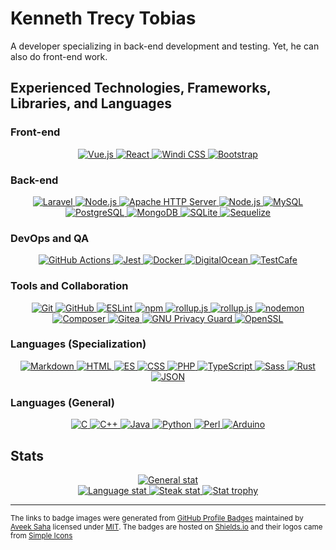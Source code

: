 # Kenneth Trecy Tobias
A developer specializing in back-end development and testing. Yet, he can also do front-end work.

## Experienced Technologies, Frameworks, Libraries, and Languages

### Front-end
<div align="center">
	<a href="https://vuejs.org/">
		<img title="Vue.js" src="https://img.shields.io/badge/Vue.js-4FC08D.svg?style=for-the-badge&logo=vuedotjs&logoColor=white">
	</a>
	<a href="https://reactjs.org/">
		<img title="React" src="https://img.shields.io/badge/React-61DAFB.svg?style=for-the-badge&logo=React&logoColor=black">
	</a>
	<a href="https://windicss.org/">
		<img title="Windi CSS" src="https://img.shields.io/badge/Windi%20CSS-48B0F1.svg?style=for-the-badge&logo=Windi-CSS&logoColor=white">
	</a>
	<a href="https://getbootstrap.com/">
		<img title="Bootstrap" src="https://img.shields.io/badge/Bootstrap-7952B3.svg?style=for-the-badge&logo=Bootstrap&logoColor=white">
	</a>
</div>

### Back-end
<div align="center">
	<a href="https://laravel.com/">
		<img title="Laravel" src="https://img.shields.io/badge/Laravel-FF2D20.svg?style=for-the-badge&logo=Laravel&logoColor=white">
	</a>
	<a href="https://expressjs.com/">
		<img title="Node.js" src="https://img.shields.io/badge/Express-000000.svg?style=for-the-badge&logo=Express&logoColor=white">
	</a>
	<a href="https://httpd.apache.org/">
		<img title="Apache HTTP Server" src="https://img.shields.io/badge/Apache-D22128.svg?style=for-the-badge&logo=Apache&logoColor=white">
	</a>
	<a href="https://nodejs.org/en/">
		<img title="Node.js" src="https://img.shields.io/badge/Node.js-339933.svg?style=for-the-badge&logo=nodedotjs&logoColor=white">
	</a>
	<a href="https://mysql.com/">
		<img title="MySQL" src="https://img.shields.io/badge/MySQL-4479A1.svg?style=for-the-badge&logo=MySQL&logoColor=white">
	</a>
	<a href="https://postgresql.org/">
		<img title="PostgreSQL" src="https://img.shields.io/badge/PostgreSQL-4169E1.svg?style=for-the-badge&logo=PostgreSQL&logoColor=white">
	</a>
	<a href="https://www.mongodb.com/">
		<img title="MongoDB" src="https://img.shields.io/badge/MongoDB-47A248.svg?style=for-the-badge&logo=MongoDB&logoColor=white">
	</a>
	<a href="https://www.sqlite.org/index.html">
		<img title="SQLite" src="https://img.shields.io/badge/SQLite-003B57.svg?style=for-the-badge&logo=SQLite&logoColor=white">
	</a>
	<a href="https://sequelize.org/">
		<img title="Sequelize" src="https://img.shields.io/badge/Sequelize-52B0E7.svg?style=for-the-badge&logo=Sequelize&logoColor=white">
	</a>
</div>

### DevOps and QA
<div align="center">
	<a href="https://github.com/features/actions">
		<img title="GitHub Actions" src="https://img.shields.io/badge/GitHub%20Actions-2088FF.svg?style=for-the-badge&logo=GitHub-Actions&logoColor=white">
	</a>
	<a href="https://jestjs.io/">
		<img title="Jest" src="https://img.shields.io/badge/Jest-C21325.svg?style=for-the-badge&logo=Jest&logoColor=white">
	</a>
	<a href="https://www.docker.com/">
		<img title="Docker" src="https://img.shields.io/badge/Docker-2496ED.svg?style=for-the-badge&logo=Docker&logoColor=white">
	</a>
	<a href="https://www.digitalocean.com/">
		<img title="DigitalOcean" src="https://img.shields.io/badge/DigitalOcean-0080FF.svg?style=for-the-badge&logo=DigitalOcean&logoColor=white">
	</a>
	<a href="https://testcafe.io/">
		<img title="TestCafe" src="https://img.shields.io/badge/TestCafe-36B6E5.svg?style=for-the-badge&logo=TestCafe&logoColor=white">
	</a>
</div>

### Tools and Collaboration
<div align="center">
	<a href="https://git-scm.com/">
		<img title="Git" src="https://img.shields.io/badge/Git-F05032.svg?style=for-the-badge&logo=Git&logoColor=white">
	</a>
	<a href="https://github.com/">
		<img title="GitHub" src="https://img.shields.io/badge/GitHub-181717.svg?style=for-the-badge&logo=GitHub&logoColor=white">
	</a>
	<a href="https://eslint.org/">
		<img title="ESLint" src="https://img.shields.io/badge/ESLint-4B32C3.svg?style=for-the-badge&logo=ESLint&logoColor=white">
	</a>
	<a href="https://www.npmjs.com/">
		<img title="npm" src="https://img.shields.io/badge/npm-CB3837.svg?style=for-the-badge&logo=npm&logoColor=white">
	</a>
	<a href="https://rollupjs.org/guide/en/">
		<img title="rollup.js" src="https://img.shields.io/badge/rollup.js-EC4A3F.svg?style=for-the-badge&logo=rollupdotjs&logoColor=white">
	</a>
	<a href="https://vitejs.dev/">
		<img title="rollup.js" src="https://img.shields.io/badge/Vite-646CFF.svg?style=for-the-badge&logo=Vite&logoColor=white">
	</a>
	<a href="https://nodemon.io/">
		<img title="nodemon" src="https://img.shields.io/badge/Nodemon-76D04B.svg?style=for-the-badge&logo=Nodemon&logoColor=white">
	</a>
	<a href="https://getcomposer.org/">
		<img title="Composer" src="https://img.shields.io/badge/Composer-885630.svg?style=for-the-badge&logo=Composer&logoColor=white">
	</a>
	<a href="https://gitea.io/en-us/">
		<img title="Gitea" src="https://img.shields.io/badge/Gitea-609926.svg?style=for-the-badge&logo=Gitea&logoColor=white">
	</a>
	<a href="https://www.gnupg.org/">
		<img title="GNU Privacy Guard" src="https://img.shields.io/badge/GNU%20Privacy%20Guard-0093DD.svg?style=for-the-badge&logo=GNU-Privacy-Guard&logoColor=white">
	</a>
	<a href="https://www.openssl.org/">
		<img title="OpenSSL" src="https://img.shields.io/badge/OpenSSL-721412.svg?style=for-the-badge&logo=OpenSSL&logoColor=white">
	</a>
</div>

### Languages (Specialization)
<div align="center">
	<a href="https://www.markdownguide.org/">
		<img title="Markdown" src="https://img.shields.io/badge/Markdown-000000.svg?style=for-the-badge&logo=Markdown&logoColor=white">
	</a>
	<a href="https://html.spec.whatwg.org/">
		<img title="HTML" src="https://img.shields.io/badge/HTML5-E34F26.svg?style=for-the-badge&logo=HTML5&logoColor=white">
	</a>
	<a href="https://developer.mozilla.org/en-US/docs/Web/javascript">
		<img title="ES" src="https://img.shields.io/badge/JavaScript-F7DF1E.svg?style=for-the-badge&logo=JavaScript&logoColor=black">
	</a>
	<a href="https://developer.mozilla.org/en-US/docs/Web/css">
		<img title="CSS" src="https://img.shields.io/badge/CSS3-1572B6.svg?style=for-the-badge&logo=CSS3&logoColor=white">
	</a>
	<a href="https://www.php.net/">
		<img title="PHP" src="https://img.shields.io/badge/PHP-777BB4.svg?style=for-the-badge&logo=PHP&logoColor=white">
	</a>
	<a href="https://www.typescriptlang.org/">
		<img title="TypeScript" src="https://img.shields.io/badge/TypeScript-3178C6.svg?style=for-the-badge&logo=TypeScript&logoColor=white">
	</a>
	<a href="https://sass-lang.com/">
		<img title="Sass" src="https://img.shields.io/badge/Sass-CC6699.svg?style=for-the-badge&logo=Sass&logoColor=white">
	</a>
	<a href="https://www.rust-lang.org/">
		<img title="Rust" src="https://img.shields.io/badge/Rust-000000.svg?style=for-the-badge&logo=Rust&logoColor=white">
	</a>
	<a href="https://www.json.org/json-en.html">
		<img title="JSON" src="https://img.shields.io/badge/JSON-000000.svg?style=for-the-badge&logo=JSON&logoColor=white">
	</a>
</div>

### Languages (General)
<div align="center">
	<a href="https://en.cppreference.com/w/c">
		<img title="C" src="https://img.shields.io/badge/C-A8B9CC.svg?style=for-the-badge&logo=C&logoColor=black">
	</a>
	<a href="https://en.cppreference.com/w/cpp">
		<img title="C++" src="https://img.shields.io/badge/C++-00599C.svg?style=for-the-badge&logo=C++&logoColor=white">
	</a>
	<a href="https://www.java.com/en/">
		<img title="Java" src="https://img.shields.io/badge/%20-%20Java-0074BD?style=for-the-badge">
	</a>
	<a href="https://www.python.org/">
		<img title="Python" src="https://img.shields.io/badge/Python-3776AB.svg?style=for-the-badge&logo=Python&logoColor=white">
	</a>
	<a href="https://www.perl.org/">
		<img title="Perl" src="https://img.shields.io/badge/Perl-39457E.svg?style=for-the-badge&logo=Perl&logoColor=white">
	</a>
	<a href="https://www.arduino.cc/reference/en/">
		<img title="Arduino" src="https://img.shields.io/badge/Arduino-00979D.svg?style=for-the-badge&logo=Arduino&logoColor=white">
	</a>
</div>

## Stats
<div align="center">
	<a href="https://github.com/anuraghazra/github-readme-stats">
		<img alt="General stat" src="https://github-readme-stats-sigma-ten-24.vercel.app/api?count_private=true&username=kennethtrecy&show_icons=true&theme=tokyonight&cache_seconds=21600&hide_border=true"/>
	</a>
	<br/>
	<a href="https://github.com/anuraghazra/github-readme-stats">
		<img alt="Language stat" src="https://github-readme-stats-sigma-ten-24.vercel.app/api/top-langs/?username=kennethtrecy&theme=tokyonight&cache_seconds=21600&hide_border=true&layout=compact&langs_count=7"/>
	</a>
	<a href="https://git.io/streak-stats">
		<img alt="Steak stat" src="https://streak-stats.demolab.com?user=KennethTrecy&theme=dark&hide_border=true&date_format=%5BY%20%5DM%20j&background=1A1B27&currStreakLabel=6C9FF4&ring=628FDA&currStreakNum=628FDA&fire=628FDA"/>
	</a>
	<a href="https://github.com/ryo-ma/github-profile-trophy">
		<img alt="Stat trophy" src="https://github-profile-trophy.vercel.app/?username=KennethTrecy&theme=tokyonight&no-frame=true&row=2&column=4"/>
	</a>
</div>

---

<small>The links to badge images were generated from [GitHub Profile Badges] maintained by [Aveek Saha] licensed under [MIT]. The badges are hosted on [Shields.io] and their logos came from [Simple Icons]</small>

[MIT]: https://github.com/Aveek-Saha/GitHub-Profile-Badges/blob/master/LICENSE
[GitHub Profile Badges]: https://home.aveek.io/GitHub-Profile-Badges/
[Aveek Saha]: https://github.com/Aveek-Saha
[Simple Icons]: https://simpleicons.org/
[Shields.io]: https://shields.io/

</div>
